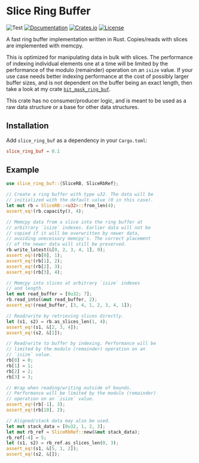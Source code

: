 # Slice Ring Buffer
![Test](https://github.com/BillyDM/slice_ring_buf/workflows/Test/badge.svg)
[![Documentation](https://docs.rs/slice_ring_buf/badge.svg)][documentation]
[![Crates.io](https://img.shields.io/crates/v/slice_ring_buf.svg)](https://crates.io/crates/slice_ring_buf)
[![License](https://img.shields.io/crates/l/slice_ring_buf.svg)](https://github.com/BillyDM/slice_ring_buf/blob/master/LICENSE)

A fast ring buffer implementation written in Rust. Copies/reads with slices are implemented with memcpy.

This is optimized for manipulating data in bulk with slices. The performance of indexing individual elements one at a time will be limited by the performance of the modulo (remainder) operation on an `isize` value. If your use case needs better indexing performance at the cost of possibly larger buffer sizes, and is not dependent on the buffer being an exact length, then take a look at my crate [`bit_mask_ring_buf`].

This crate has no consumer/producer logic, and is meant to be used as a raw data structure or a base for other data structures.

## Installation
Add `slice_ring_buf` as a dependency in your `Cargo.toml`:
```toml
slice_ring_buf = 0.1
```

## Example
```rust
use slice_ring_buf::{SliceRB, SliceRbRef};

// Create a ring buffer with type u32. The data will be
// initialized with the default value (0 in this case).
let mut rb = SliceRB::<u32>::from_len(4);
assert_eq!(rb.capacity(), 4);

// Memcpy data from a slice into the ring buffer at
// arbitrary `isize` indexes. Earlier data will not be
// copied if it will be overwritten by newer data,
// avoiding unecessary memcpy's. The correct placement
// of the newer data will still be preserved.
rb.write_latest(&[0, 2, 3, 4, 1], 0);
assert_eq!(rb[0], 1);
assert_eq!(rb[1], 2);
assert_eq!(rb[2], 3);
assert_eq!(rb[3], 4);

// Memcpy into slices at arbitrary `isize` indexes
// and length.
let mut read_buffer = [0u32; 7];
rb.read_into(&mut read_buffer, 2);
assert_eq!(read_buffer, [3, 4, 1, 2, 3, 4, 1]);

// Read/write by retrieving slices directly.
let (s1, s2) = rb.as_slices_len(1, 4);
assert_eq!(s1, &[2, 3, 4]);
assert_eq!(s2, &[1]);

// Read/write to buffer by indexing. Performance will be
// limited by the modulo (remainder) operation on an
// `isize` value.
rb[0] = 0;
rb[1] = 1;
rb[2] = 2;
rb[3] = 3;

// Wrap when reading/writing outside of bounds.
// Performance will be limited by the modulo (remainder)
// operation on an `isize` value.
assert_eq!(rb[-1], 3);
assert_eq!(rb[10], 2);

// Aligned/stack data may also be used.
let mut stack_data = [0u32, 1, 2, 3];
let mut rb_ref = SliceRbRef::new(&mut stack_data);
rb_ref[-4] = 5;
let (s1, s2) = rb_ref.as_slices_len(0, 3);
assert_eq!(s1, &[5, 1, 2]);
assert_eq!(s2, &[]);
```

[documentation]: https://docs.rs/slice_ring_buf/
[`bit_mask_ring_buf`]: https://crates.io/crates/bit_mask_ring_buf/